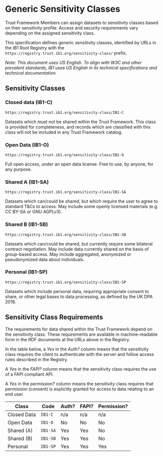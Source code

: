 # Generic Sensitivity Classes

Trust Framework Members can assign datasets to sensitivity classes based on their sensitivity profile. Access and security requirements vary depending on the assigned sensitivity class.

This specification defines generic sensitivity classes, identified by URLs in the IB1 Root Registry with the `https://registry.trust.ib1.org/sensitivity-class/` prefix.

_Note: This document uses US English. To align with W3C and other prevalent standards, IB1 uses US English in its technical specifications and technical documentation._

## Sensitivity Classes

### Closed data (IB1-C)

`https://registry.trust.ib1.org/sensitivity-class/IB1-C`

Datasets which must not be shared within the Trust Framework. This class is provided for completeness, and records which are classified with this class will not be included in any Trust Framework catalog.

### Open Data (IB1-O)

`https://registry.trust.ib1.org/sensitivity-class/IB1-O`

Full open access, under an open data license. Free to use, by anyone, for any purpose.

### Shared A (IB1-SA)

`https://registry.trust.ib1.org/sensitivity-class/IB1-SA`

Datasets which can/could be shared, but which require the user to agree to standard T&Cs to access. May include some openly licensed materials (e.g. CC BY-SA or GNU AGPLv3).

### Shared B (IB1-SB)

`https://registry.trust.ib1.org/sensitivity-class/IB1-SB`

Datasets which can/could be shared, but currently require some bilateral contract negotiation. May include data currently shared on the basis of group-based access. May include aggregated, anonymized or pseudonymized data about individuals.

### Personal (IB1-SP)

`https://registry.trust.ib1.org/sensitivity-class/IB1-SP`

Datasets which include personal data, requiring appropriate consent to share, or other legal bases to data processing, as defined by the UK DPA 2018.

## Sensitivity Class Requirements

The requirements for data shared within the Trust Framework depend on the sensitivity class. These requirements are available in machine-readable form in the RDF documents at the URLs above in the Registry.

In the table below, a _Yes_ in the _Auth?_ column means that the sensitivity class requires the client to authenticate with the server and follow access rules described in the Registry.

A _Yes_ in the _FAPI?_ column means that the sensitivity class requires the use of a FAPI compliant API.

A _Yes_ in the _permission?_ column means the sensitivity class requires that permission (consent) is explicitly granted for access to data relating to an end user.

| Class | Code | Auth? | FAPI? | Permission? |
| ----- | --- | ----- | ----- | ----------- |
| Closed Data | `IB1-C` | n/a | n/a | n/a|
| Open Data | `IB1-O` | No | No | No |
| Shared (A) | `IB1-SA` | Yes | Yes | No |
| Shared (B) | `IB1-SB` | Yes | Yes | No |
| Personal | `IB1-SP` | Yes | Yes | Yes |
